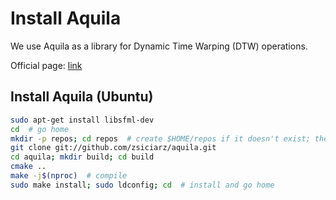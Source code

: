 # Install Aquila

We use Aquila as a library for Dynamic Time Warping (DTW) operations.

Official page: [link](http://aquila-dsp.org/)

## Install Aquila (Ubuntu)

```bash
sudo apt-get install libsfml-dev
cd  # go home
mkdir -p repos; cd repos  # create $HOME/repos if it doesn't exist; then, enter it
git clone git://github.com/zsiciarz/aquila.git
cd aquila; mkdir build; cd build
cmake ..
make -j$(nproc)  # compile
sudo make install; sudo ldconfig; cd  # install and go home
```
